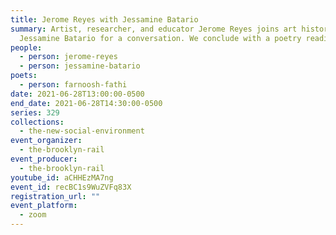 ```yaml
---
title: Jerome Reyes with Jessamine Batario
summary: Artist, researcher, and educator Jerome Reyes joins art historian
  Jessamine Batario for a conversation. We conclude with a poetry reading.
people:
  - person: jerome-reyes
  - person: jessamine-batario
poets:
  - person: farnoosh-fathi
date: 2021-06-28T13:00:00-0500
end_date: 2021-06-28T14:30:00-0500
series: 329
collections:
  - the-new-social-environment
event_organizer:
  - the-brooklyn-rail
event_producer:
  - the-brooklyn-rail
youtube_id: aCHHEzMA7ng
event_id: recBC1s9WuZVFq83X
registration_url: ""
event_platform:
  - zoom
---
```

